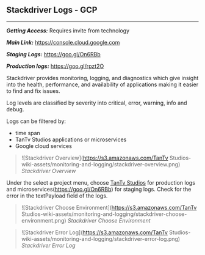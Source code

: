 ## Stackdriver Logs - GCP

---

_**Getting Access:**_ Requires invite from technology

_**Main Link:**_ https://console.cloud.google.com

_**Staging Logs:**_ https://goo.gl/On6RBb

_**Production logs:**_ https://goo.gl/rpzt2O

Stackdriver provides monitoring, logging, and diagnostics which give insight into the health, performance, and availability of applications making it easier to find and fix issues.

Log levels are classified by severity into critical, error, warning, info and debug.

Logs can be filtered by:

- time span
- TanTv Studios applications or microservices
- Google cloud services

> ![Stackdriver Overview](https://s3.amazonaws.com/TanTv Studios-wiki-assets/monitoring-and-logging/stackdriver-overview.png)
> _Stackdriver Overview_

Under the select a project menu, choose [TanTv Studios](https://goo.gl/rpzt2O) for production logs and microservices(https://goo.gl/On6RBb) for staging logs. Check for the error in the textPayload field of the logs.

> ![Stackdriver Choose Environment](https://s3.amazonaws.com/TanTv Studios-wiki-assets/monitoring-and-logging/stackdriver-choose-environment.png)
> _Stackdriver Choose Environment_

> ![Stackdriver Error Log](https://s3.amazonaws.com/TanTv Studios-wiki-assets/monitoring-and-logging/stackdriver-error-log.png)
> _Stackdriver Error Log_
